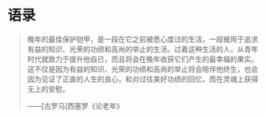 # 语录

> 晚年的最佳保护铠甲，是一段在它之前被悉心度过的生活，一段被用于追求有益的知识、光荣的功绩和高尚的举止的生活。过着这种生活的人，从青年时代就致力于提升他自已，而且将会在晚年收获它们产生的最幸福的果实。这不仅是因为有益的知识、光荣的功绩和高尚的举止将会陪伴他终生，也会因为见证了正直的人生的良心，和对过往美好功绩的回忆，而在灵魂上获得无上的安慰。
> 
> ——[古罗马]西塞罗《论老年》

